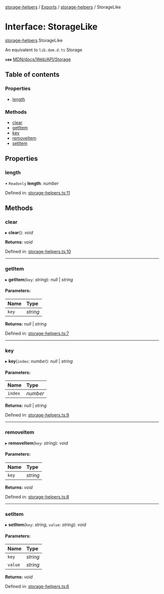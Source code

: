 [storage-helpers](/docs/README.md) / [Exports](/docs/modules.md) / [storage-helpers](/docs/modules/storage_helpers.md) / StorageLike

# Interface: StorageLike

[storage-helpers](/docs/modules/storage_helpers.md).StorageLike

An equivalent to `lib.dom.d.ts` Storage

**`see`** [MDN/docs/Web/API/Storage](https://developer.mozilla.org/en-US/docs/Web/API/Storage)

## Table of contents

### Properties

- [length](/docs/interfaces/storage_helpers.storagelike.md#length)

### Methods

- [clear](/docs/interfaces/storage_helpers.storagelike.md#clear)
- [getItem](/docs/interfaces/storage_helpers.storagelike.md#getitem)
- [key](/docs/interfaces/storage_helpers.storagelike.md#key)
- [removeItem](/docs/interfaces/storage_helpers.storagelike.md#removeitem)
- [setItem](/docs/interfaces/storage_helpers.storagelike.md#setitem)

## Properties

### length

• `Readonly` **length**: *number*

Defined in: [storage-helpers.ts:11](https://github.com/FaberVitale/storage-helpers/blob/main/packages/storage-helpers/src/storage-helpers.ts#L11)

## Methods

### clear

▸ **clear**(): *void*

**Returns:** *void*

Defined in: [storage-helpers.ts:10](https://github.com/FaberVitale/storage-helpers/blob/main/packages/storage-helpers/src/storage-helpers.ts#L10)

___

### getItem

▸ **getItem**(`key`: *string*): *null* \| *string*

#### Parameters:

Name | Type |
:------ | :------ |
`key` | *string* |

**Returns:** *null* \| *string*

Defined in: [storage-helpers.ts:7](https://github.com/FaberVitale/storage-helpers/blob/main/packages/storage-helpers/src/storage-helpers.ts#L7)

___

### key

▸ **key**(`index`: *number*): *null* \| *string*

#### Parameters:

Name | Type |
:------ | :------ |
`index` | *number* |

**Returns:** *null* \| *string*

Defined in: [storage-helpers.ts:9](https://github.com/FaberVitale/storage-helpers/blob/main/packages/storage-helpers/src/storage-helpers.ts#L9)

___

### removeItem

▸ **removeItem**(`key`: *string*): *void*

#### Parameters:

Name | Type |
:------ | :------ |
`key` | *string* |

**Returns:** *void*

Defined in: [storage-helpers.ts:8](https://github.com/FaberVitale/storage-helpers/blob/main/packages/storage-helpers/src/storage-helpers.ts#L8)

___

### setItem

▸ **setItem**(`key`: *string*, `value`: *string*): *void*

#### Parameters:

Name | Type |
:------ | :------ |
`key` | *string* |
`value` | *string* |

**Returns:** *void*

Defined in: [storage-helpers.ts:6](https://github.com/FaberVitale/storage-helpers/blob/main/packages/storage-helpers/src/storage-helpers.ts#L6)
